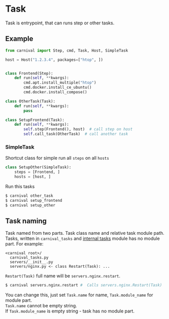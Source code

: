 # Task
Task is entrypoint, that can runs step or other tasks.


## Example
```python
from carnival import Step, cmd, Task, Host, SimpleTask

host = Host("1.2.3.4", packages=["htop", ])


class Frontend(Step):
    def run(self, **kwargs):
        cmd.apt.install_multiple("htop")
        cmd.docker.install_ce_ubuntu()
        cmd.docker.install_compose()

class OtherTask(Task):
    def run(self, **kwargs):
        pass

class SetupFrontend(Task):
    def run(self, **kwargs):
        self.step(Frontend(), host)  # call step on host
        self.call_task(OtherTask)  # call another task
```


### SimpleTask
Shortcut class for simple run all `steps` on all `hosts`
```python
class SetupOther(SimpleTask):
    steps = [Frontend, ]
    hosts = [host, ]
```

Run this tasks
```bash
$ carnival other_task
$ carnival setup_frontend
$ carnival setup_other
```


## Task naming
Task named from two parts. Task class name and relative task module path.  
Tasks, written in `carnival_tasks` and [internal tasks](../carnival/internal_tasks.py) module has no module part.
For example:
```
<carnival root>/
  carnival_tasks.py
  servers/__init__.py
  servers/nginx.py <- class Restart(Task): ...
```
`Restart(Task)` full name will be `servers.nginx.restart`.
```bash
$ carnival servers.nginx.restart #  Calls servers.nginx.Restart(Task)
```  

You can change this, just set `Task.name` for name, `Task.module_name` for module part.    
`Task.name` cannot be empty string.  
If `Task.module_name` is empty string - task has no module part.  
